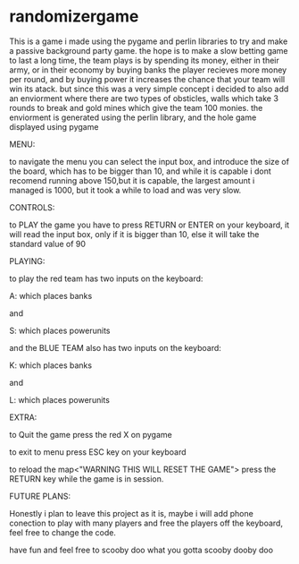 # randomizergame
This is a game i made using the pygame and perlin libraries to try and make a passive background party game.
the hope is to make a slow betting game to last a long time, the team plays is by spending its money, either in their army, or in their economy
by buying banks the player recieves more money per round, and by buying power it increases the chance that your team will win its atack.
but since this was a very simple concept i decided to also add an enviorment where there are two types of obsticles, walls which take 3 rounds to break
and gold mines which give the team 100 monies.
the enviorment is generated using the perlin library, and the hole game displayed using pygame

MENU:

to navigate the menu you can select the input box, and introduce the size of the board, which has to be bigger than 10,
and while it is capable i dont recomend running above 150,but it is capable, the largest amount i managed is 1000, but it took a while to load and was very slow.

CONTROLS:

to PLAY the game you have to press RETURN or ENTER on your keyboard, it will read the input box, only if it is bigger than 10, else it will take the standard value of 90

PLAYING:

to play the red team has two inputs on the keyboard:

A: which places banks

and

S: which places powerunits

and the BLUE TEAM also has two inputs on the keyboard:

K: which places banks

and

L: which places powerunits

EXTRA:

to Quit the game press the red X on pygame

to exit to menu press ESC key on your keyboard

to reload the map<"WARNING THIS WILL RESET THE GAME"> press the RETURN key while the game is in session.


FUTURE PLANS:

Honestly i plan to leave this project as it is, maybe i will add phone conection to play with many players and free the players off the keyboard, feel free to change the code.

have fun and feel free to scooby doo what you gotta scooby dooby doo

